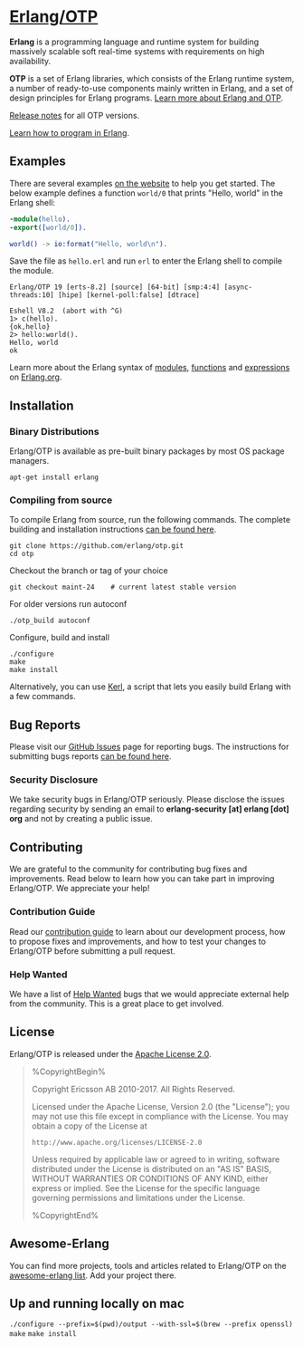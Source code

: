 # [Erlang/OTP](https://www.erlang.org)

**Erlang** is a programming language and runtime system for building massively scalable soft real-time systems with requirements on high availability. 

**OTP** is a set of Erlang libraries, which consists of the Erlang runtime system, a number of ready-to-use components mainly written in Erlang, and a set of design principles for Erlang programs. [Learn more about Erlang and OTP](http://erlang.org/doc/system_architecture_intro/sys_arch_intro.html).

[Release notes](http://erlang.org/download/otp_versions_tree.html) for all OTP versions.

[Learn how to program in Erlang](http://learnyousomeerlang.com/content).

## Examples
There are several examples [on the website](http://erlang.org/faq/getting_started.html) to help you get started. The below example defines a function `world/0` that prints "Hello, world" in the Erlang shell:
```erlang
-module(hello).
-export([world/0]).

world() -> io:format("Hello, world\n").
```
Save the file as `hello.erl` and run `erl` to enter the Erlang shell to compile the module.
```
Erlang/OTP 19 [erts-8.2] [source] [64-bit] [smp:4:4] [async-threads:10] [hipe] [kernel-poll:false] [dtrace]

Eshell V8.2  (abort with ^G)
1> c(hello).
{ok,hello}
2> hello:world().
Hello, world
ok
```
Learn more about the Erlang syntax of [modules](http://erlang.org/doc/reference_manual/modules.html), [functions](http://erlang.org/doc/reference_manual/functions.html) and [expressions](http://erlang.org/doc/reference_manual/expressions.html) on [Erlang.org](https://www.erlang.org).

## Installation
### Binary Distributions
Erlang/OTP is available as pre-built binary packages by most OS package managers.
```
apt-get install erlang
```
### Compiling from source

To compile Erlang from source, run the following commands. The complete building and installation instructions [can be found here](HOWTO/INSTALL.md). 
```
git clone https://github.com/erlang/otp.git
cd otp
```
Checkout the branch or tag of your choice
```
git checkout maint-24    # current latest stable version
```
For older versions run autoconf
```
./otp_build autoconf
```
Configure, build and install
```
./configure
make
make install
```
Alternatively, you can use [Kerl](https://github.com/kerl/kerl), a script that lets you easily build Erlang with a few commands.

## Bug Reports

Please visit our [GitHub Issues](https://github.com/erlang/otp/issues) page for reporting bugs. The instructions for submitting bugs reports [can be found here](https://github.com/erlang/otp/wiki/Bug-reports).

### Security Disclosure

We take security bugs in Erlang/OTP seriously. Please disclose the issues regarding security by sending an email to **erlang-security [at] erlang [dot] org** and not by creating a public issue.

## Contributing

We are grateful to the community for contributing bug fixes and improvements. Read below to learn how you can take part in improving Erlang/OTP. We appreciate your help!

### Contribution Guide

Read our [contribution guide](CONTRIBUTING.md) to learn about our development process, how to propose fixes and improvements, and how to test your changes to Erlang/OTP before submitting a pull request.

### Help Wanted

We have a list of [Help Wanted](https://github.com/erlang/otp/issues?q=is%3Aissue+is%3Aopen+label%3A%22help+wanted%22) bugs that we would appreciate external help from the community. This is a great place to get involved.

## License

Erlang/OTP is released under the [Apache License 2.0](http://www.apache.org/licenses/LICENSE-2.0).

> %CopyrightBegin%
>
> Copyright Ericsson AB 2010-2017. All Rights Reserved.
>
> Licensed under the Apache License, Version 2.0 (the "License");
> you may not use this file except in compliance with the License.
> You may obtain a copy of the License at
>
>     http://www.apache.org/licenses/LICENSE-2.0
>
> Unless required by applicable law or agreed to in writing, software
> distributed under the License is distributed on an "AS IS" BASIS,
> WITHOUT WARRANTIES OR CONDITIONS OF ANY KIND, either express or implied.
> See the License for the specific language governing permissions and
> limitations under the License.
>
> %CopyrightEnd%

## Awesome-Erlang
You can find more projects, tools and articles related to Erlang/OTP on the [awesome-erlang list](https://github.com/drobakowski/awesome-erlang). Add your project there.


## Up and running locally on mac
```./configure --prefix=$(pwd)/output --with-ssl=$(brew --prefix openssl)```
```make```
```make install```